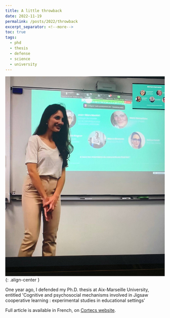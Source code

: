 ```yaml
---
title: A little throwback
date: 2022-11-19
permalink: /posts/2022/throwback
excerpt_separator: <!--more-->
toc: true
tags:
  - phd
  - thesis
  - defense
  - science
  - university
---
```


![](/images/posts/post2/defense.jpg){: .align-center }

One year ago, I defended my Ph.D. thesis at Aix-Marseille University, 
entitled 'Cognitive and psychosocial mechanisms involved in Jigsaw cooperative learning : experimental studies in educational settings'


Full article is available in French, on [Cortecs website](https://cortecs.org/non-classe/decouvrir-la-psychologie-pour-mieux-enseigner/).

<!--more-->


